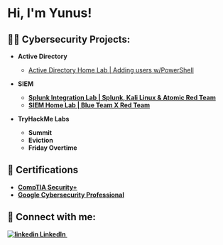 <h1>Hi, I'm Yunus! </h1>

<h2>👨‍💻 Cybersecurity Projects:</h2>

- <b> Active Directory </b>
  - [Active Directory Home Lab | Adding users w/PowerShell](https://github.com/MR-CyberQi/ActiveDirectoryLab)

- <b> SIEM <b/>
  - [Splunk Integration Lab | Splunk, Kali Linux & Atomic Red Team](https://github.com/MR-CyberQi/ADDC/blob/main/README.md)
  - [SIEM Home Lab | Blue Team X Red Team](https://github.com/MR-CyberQi/Blue-X-Red/blob/main/README.md)
 
- <b> TryHackMe Labs
  - Summit
  - Eviction
  - Friday Overtime

<h2>📜 Certifications</h2>

- [CompTIA Security+](https://www.credly.com/badges/c830e821-1047-454a-9123-2749b31794bc)
- [Google Cybersecurity Professional](https://www.credly.com/badges/96080b80-014e-4212-b63a-a3ae6410638d)

<h2> 🤳 Connect with me:</h2>

<p>
  <a href="linkedin.com/in/muhammad-rahman-a24b6528b" rel="nofollow noreferrer">
    <img src="https://i.sstatic.net/gVE0j.png" alt="linkedin"> LinkedIn
  </a> &nbsp; 
</p>

[linkedin]: https://www.linkedin.com/in/muhammad-rahman-a24b6528b
